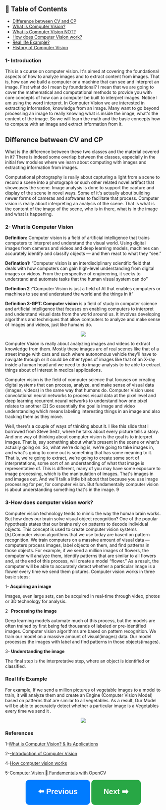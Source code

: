 


## 📑 Table of Contents  

- [Difference between CV and CP](#Difference-between-CV-and-CP)  
- [What is Computer Vision?](#2--what-is-computer-vision)  
- [What is Computer Vision NOT?](#what-is-computer-vision-not)  
- [How does Computer Vision work?](#3-how-does-computer-vision-work)
- [Real life Example?](#Real-life-Example)   
- [History of Computer Vision](#history-of-computer-vision)  


### **1- Introduction** 
This is a course on computer vision. It's aimed at covering the foundational aspects of how to analyze images and to extract content from images. That is, how can we build a computer or a machine that can see and interpret an image. First what do I mean by foundational? I mean that we are going to cover the mathematical and computational methods to provide you with core concepts of how can a computer be built to interpret images. Notice I am using the word interpret. In Computer Vision we are interested in extracting information, knowledge from an image. Many want to go beyond processing an image to really knowing what is inside the image, what's the content of the image. So we will learn the math and the basic concepts how to compute with an image and extract information from it.

 ## **Difference between CV and CP**
 
What is the difference between these two classes and the material covered in it? There is indeed some overlap between the classes, especially in the initial few modules where we learn about computing with images and extracting information from images.

Computational photography is really about capturing a light from a scene to record a scene into a photograph or such other related novel artifact that showcases the scene. Image analysis is done to support the capture and display of the scene in novel ways. Some of it's actually about building newer forms of cameras and softwares to facilitate that process. Computer vision is really about interpreting an analysis of the scene. That is what is the content of the image of the scene, who is in there, what is in the image and what is happening.

### **2- What is Computer Vision** 

**Definition:** Computer vision is a field of artificial intelligence that trains computers to interpret and understand the visual world. Using digital images from cameras and videos and deep learning models, machines can accurately identify and classify objects — and then react to what they “see.”

**Defination1:** “Computer vision is an interdisciplinary scientific field that deals with how computers can gain high-level understanding from digital images or videos. From the perspective of engineering, it seeks to understand and automate tasks that the human visual system can do” 

**Definition 2** :“Computer Vision is just a field of AI that enables computers or machines to see and understand the world and the things in it” 

**Definition 3-GPT: Computer vision**  is a field of study in computer science and artificial intelligence that focuses on enabling computers to interpret and understand visual data from the world around us. It involves developing algorithms and techniques that allow computers to analyze and make sense of images and videos, just like humans do.

<p align="center">
<img src="https://github.com/dr-mushtaq/Computer-Vision/blob/main/%F0%9F%93%9AChapter%201-Introduction/Annotation%202021-03-31%20014715.png"></a>
</p>
 
Computer Vision is really about analyzing images and videos to extract knowledge from them. Mostly these images are of real scenes like that of a street image with cars and such where autonomous vehicle they'll have to navigate through or it could be other types of images like that of an X-ray inside a human head and we need to do image analysis to be able to extract things about of interest in medical applications.

Computer vision is the field of computer science that focuses on creating digital systems that can process, analyze, and make sense of visual data (images, videos) in the same way that humans do. Computer Vision uses convolutional neural networks to process visual data at the pixel level and deep learning recurrent neural networks to understand how one pixel relates to another [2] So essentially the goal is image and video understanding which means labeling interesting things in an image and also tracking them as they move.

Well, there's a couple of ways of thinking about it. I like this slide that I borrowed from Steve Seitz, where he talks about every picture tells a story. And one way of thinking about computer vision is the goal  is to interpret images. That is, say something about what's present in the scene or what's actually going on. So, what we're doing is, we're going to take images in, and what's going to come out is something that has some meaning to it. That is, we're going to extract, we're going to create some sort of interpretations, some sort of an understanding of what that image is representative of. This is different, many of you may have some exposure to image processing, which is the manipulation of images. That's images in and images out. And we'll talk a little bit about that because you use image processing for per, for computer vision. But fundamentally computer vision is about understanding something that's in the image.
9
###  **3-How does computer vision work**?
Computer vision technology tends to mimic the way the human brain works. But how does our brain solve visual object recognition? One of the popular hypothesis states that our brains rely on patterns to decode individual objects. This concept is used to create computer vision systems [5].Computer vision algorithms that we use today are based on pattern recognition. We train computers on a massive amount of visual data — computers process images, label objects on them, and find patterns in those objects. For example, if we send a million images of flowers, the computer will analyze them, identify patterns that are similar to all flowers and, at the end of this process, will create a model “flower.” As a result, the computer will be able to accurately detect whether a particular image is a flower every time we send them pictures.
Computer vision works in three basic steps:

1- **Acquiring an image**

Images, even large sets, can be acquired in real-time through video, photos or 3D technology for analysis.

2- **Processing the image**

Deep learning models automate much of this process, but the models are often trained by first being fed thousands of labeled or pre-identified images. Computer vision algorithms are based on pattern recognition. We train our model on a massive amount of visual(images) data. Our model processes the images with label and find patterns in those objects(images).

3- **Understanding the image**

The final step is the interpretative step, where an object is identified or classified.

###  Real life Example

For example, If we send a million pictures of vegetable images to a model to train, it will analyze them and create an Engine (Computer Vision Model) based on patterns that are similar to all vegetables. As a result, Our Model will be able to accurately detect whether a particular image is a Vegetables every time we send it .

<p align="center">
<img src="https://github.com/dr-mushtaq/Computer-Vision/blob/main/%F0%9F%93%9AChapter%201-Introduction/1_uhwJAFDBNBjTVmJ_6P5Zyg.png"></a>
</p>

### References

1-[What is Computer Vision? & Its Applications](https://medium.com/@draj0718/what-is-computer-vision-its-applications-826c0bbd772b)

2-[-Introduction of Computer Vision](https://auth.udacity.com/sign-in)

4-[How computer vision works](https://www.sas.com/en_us/insights/analytics/computer-vision.html#technical)

5-[Computer Vision 🤖 Fundamentals with OpenCV](https://medium.com/codex/computer-vision-fundamentals-with-opencv-9fc93b61e3e8)


<p align="center">
  <a href="#previous-section" style="text-decoration:none;">
    <button style="padding:20px 40px; font-size:24px; font-weight:bold; border-radius:12px; background-color:#007BFF; color:white; border:none; cursor:pointer;">
      ⬅️ Previous
    </button>
  </a>

  <a href="#next-section" style="text-decoration:none;">
    <button style="padding:20px 40px; font-size:24px; font-weight:bold; border-radius:12px; background-color:#28A745; color:white; border:none; cursor:pointer;">
      Next ➡️
    </button>
  </a>
</p>



















